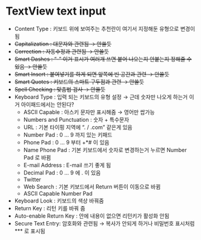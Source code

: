 # TextView text input

- Content Type : 키보드 위에 보여주는 추천란이 여기서 지정해둔 유형으로 변경이 됨
- ~~Capitalization : 대문자와 관련됨 → 안쓸듯~~
- ~~Correction : 자동수정과 관련됨 → 안쓸듯~~
- ~~Smart Dashes : “-” 이거 표시가 여러개 쓰면 붙어 나오는지 안붙는지 정해줄 수 있음 → 안쓸듯~~
- ~~Smart Insert : 붙여넣기를 하게 되면 앞쪽에 빈 공간과 관련 → 안쓸듯~~
- ~~Smart Quotes : 키보드의 스마트 구두점과 관련 → 안쓸듯~~
- ~~Spell Checking : 맞춤법 검사 → 안쓸듯~~
- Keyboard Type : 입력 되는 키보드의 유형 설정 → 근데 숫자만 나오게 하는거 이거 아이패드에서는 안된다?
    - ASCII Capable : 아스키 문자만 표시해줌 → 영어만 쌉가능
    - Numbers and Punctuation : 숫자 + 특수문자
    - URL : 기본 타이핑 지역에 “. / .com” 같은게 있음
    - Number Pad : 0 ... 9 까지 있는 키패드
    - Phone Pad : 0 ... 9 부터 +*# 이 있음
    - Name Phone Pad : 기본 키보드에서 숫자로 변경하는거 누르면 Number Pad 로 바뀜
    - E-mail Address : E-mail 쓰기 좋게 됨
    - Decimal Pad : 0 ... 9 에 . 이 있음
    - Twitter
    - Web Search : 기본 키보드에서 Return  버튼이 이동으로 바뀜
    - ASCII Capable Number Pad
- Keyboard Look : 키보드의 색상 바꿔줌
- Return Key : 리턴 키를 바꿔 줌
- Auto-enable Return Key : 안에 내용이 없으면 리턴키가 활성화 안됨
- Secure Text Entry: 암호화와 관련됨 → 복사가 안되게 하거나 비밀번호 표시처럼 *** 로 표시됨
